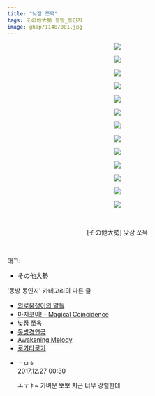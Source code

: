 ```yaml
---
title: "낮잠 쪼옥"
tags: その他大勢 동방_동인지
image: ghap/1148/001.jpg
---
```

<div class="article">
<p style="text-align: center; clear: none; float: none;"><img src="{{ site.nasurl }}/ghap/1148/001.jpg"/></p>
<p style="text-align: center; clear: none; float: none;"><img src="{{ site.nasurl }}/ghap/1148/002.jpg"/></p>
<p style="text-align: center; clear: none; float: none;"><img src="{{ site.nasurl }}/ghap/1148/003.jpg"/></p>
<p style="text-align: center; clear: none; float: none;"><img src="{{ site.nasurl }}/ghap/1148/004.jpg"/></p>
<p style="text-align: center; clear: none; float: none;"><img src="{{ site.nasurl }}/ghap/1148/005.jpg"/></p>
<p style="text-align: center; clear: none; float: none;"><img src="{{ site.nasurl }}/ghap/1148/006.jpg"/></p>
<p style="text-align: center; clear: none; float: none;"><img src="{{ site.nasurl }}/ghap/1148/007.jpg"/></p>
<p style="text-align: center; clear: none; float: none;"><img src="{{ site.nasurl }}/ghap/1148/008.jpg"/></p>
<p style="text-align: center; clear: none; float: none;"><img src="{{ site.nasurl }}/ghap/1148/009.jpg"/></p>
<p style="text-align: center; clear: none; float: none;"><img src="{{ site.nasurl }}/ghap/1148/010.jpg"/></p>
<p style="text-align: center; clear: none; float: none;"><img src="{{ site.nasurl }}/ghap/1148/011.jpg"/></p>
<p style="text-align: center; clear: none; float: none;"><img src="{{ site.nasurl }}/ghap/1148/012.jpg"/></p>
<p style="text-align: center; clear: none; float: none;"><img src="{{ site.nasurl }}/ghap/1148/013.jpg"/></p>
<p style="text-align: center; clear: none; float: none;"><br/></p>
<p style="text-align: center; clear: none; float: none;">[その他大勢] 낮잠 쪼옥</p>
<p><br/></p>
</div><div class="tagTrail">
<p>태그: </p>
<ul>
<li>その他大勢</li>
</ul>
</div><div class="another">
<p>'동방 동인지' 카테고리의 다른 글</p>
<ul>
<li><a href="/2016-07-27-ghap_1152">외로움쟁이의 말들</a></li>
<li><a href="/2016-07-27-ghap_1149">마지코이! - Magical Coincidence</a></li>
<li><a href="/2016-07-27-ghap_1148">낮잠 쪼옥</a></li>
<li><a href="/2016-07-27-ghap_1147">동방경연극</a></li>
<li><a href="/2016-07-27-ghap_1146">Awakening Melody</a></li>
<li><a href="/2016-07-27-ghap_1145">로카타로카</a></li>
</ul>
</div><div class="cb_module cb_fluid">
<div class="cb_wrt cb_profile">
<div class="comment">
<ul>
<li class="cb_thumb_off" id="comment15160487">
<div class="cb_comment_area">
<div class="cb_info_area">
<div class="cb_section">
<span class="cb_nick_name">ㄱㅁㅎ</span>
</div>
<div class="cb_section">
<span class="cb_date">2017.12.27 00:30 </span>
</div>
</div>
<div class="cb_dsc_comment">
<p class="cb_dsc">
											ㅗㅜㅑ~ 가벼운 뽀뽀 치곤 너무 강렬한데
										</p>
</div>
</div></li>
</ul>
</div>
</div><!-- commentList close -->
</div>